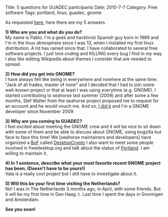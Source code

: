 Title: 5 questions for GUADEC participants
Date: 2010-7-7
Category: Free software
Tags: portland, linux, guadec, gnome

As requested [here](http://www.guadec.org/index.php/guadec/index/announcement/view/10), here there are my 5 answers.

**1) Who are you and what do you do?**  
My name is Pablo. I'm a geek and hacktivist Spanish guy born in 1989 and I'm in the linux atmosphere since I was 13, when I installed my
first linux distribution. A lot has rained since that. I have collaborated to several free software projects. I just love coding and KILLING
every bug I find in my way. I also like editing Wikipedia about themes I consider that are needed to spread.

**2) How did you get into GNOME?**  
I have always felt like being in everywhere and nowhere at the same time. "Jack of all trades, master of none" and I decided that I had to
join some well-known project or that at least I was using everytime (e.g. GNOME). I started contributing to seahorse last summer (2009) and
after some a few months, Stef Walter from the seahorse project proposed me to request for an account and he would vouch me. And so, [I did
it](http://pablogubuntu.blogspot.com/2009/11/becoming-gnome-developer.html) and I'm a GNOME developer since November 2009.

**3) Why are you coming to GUADEC?**  
I feel excited about meeting the GNOME crew and it will be nice to sit down with some of them and be able to discuss about GNOME, using
bugzilla but face to face this time! We [seahorse maintainers and developers] have organized a [BoF](http://live.gnome.org/GUADEC/2010/BOFs)
called [DesktopCrypto](http://live.gnome.org/GUADEC/2010/BOFs/DesktopCrypto) I also want to meet some people involved in freedesktop.org and
talk about the status of [Portland](http://portland.freedesktop.org/wiki/). I am willing to maintain it.

**4) In 1 sentence, describe what your most favorite recent GNOME project has been. (Doesn't have to be yours!)**  
Vala is a really cool project but I still have to investigate about it.

**5) Will this be your first time visiting the Netherlands?**  
No! I was in The Netherlands 3 months ago, in April, with some friends. But it will be my first time in Den Haag :). Last time I spent the
days in Groningen and Amsterdam.

**See you soon!**
